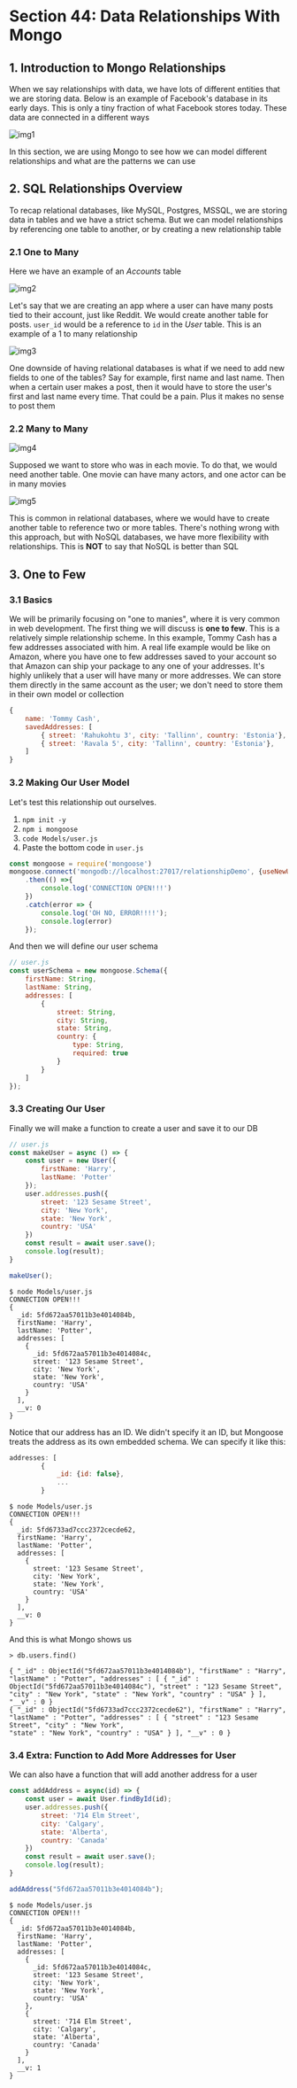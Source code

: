 # Section 44: Data Relationships With Mongo

## 1. Introduction to Mongo Relationships

When we say relationships with data, we have lots of different entities that we are storing data. Below is an example of Facebook's database in its early days. This is only a tiny fraction of what Facebook stores today. These data are connected in a different ways

![img1](https://github.com/Brian-E-Nguyen/Web-Dev-Bootcamp-2020/blob/44-Data-Relationships/44-Data-Relationships/img-for-notes/img1.jpg?raw=true)

In this section, we are using Mongo to see how we can model different relationships and what are the patterns we can use

## 2. SQL Relationships Overview

To recap relational databases, like MySQL, Postgres, MSSQL, we are storing data in tables and we have a strict schema. But we can model relationships by referencing one table to another, or by creating a new relationship table

### 2.1 One to Many

Here we have an example of an _Accounts_ table

![img2](https://github.com/Brian-E-Nguyen/Web-Dev-Bootcamp-2020/blob/44-Data-Relationships/44-Data-Relationships/img-for-notes/img2.jpg?raw=true)


Let's say that we are creating an app where a user can have many posts tied to their account, just like Reddit. We would create another table for posts. `user_id` would be a reference to `id` in the _User_ table. This is an example of a 1 to many relationship

![img3](https://github.com/Brian-E-Nguyen/Web-Dev-Bootcamp-2020/blob/44-Data-Relationships/44-Data-Relationships/img-for-notes/img3.jpg?raw=true)

One downside of having relational databases is what if we need to add new fields to one of the tables? Say for example, first name and last name. Then when a certain user makes a post, then it would have to store the user's first and last name every time. That could be a pain. Plus it makes no sense to post them

### 2.2 Many to Many

![img4](https://github.com/Brian-E-Nguyen/Web-Dev-Bootcamp-2020/blob/44-Data-Relationships/44-Data-Relationships/img-for-notes/img4.jpg?raw=true)

Supposed we want to store who was in each movie. To do that, we would need another table. One movie can have many actors, and one actor can be in many movies

![img5](https://github.com/Brian-E-Nguyen/Web-Dev-Bootcamp-2020/blob/44-Data-Relationships/44-Data-Relationships/img-for-notes/img5.jpg?raw=true)


This is common in relational databases, where we would have to create another table to reference two or more tables. There's nothing wrong with this approach, but with NoSQL databases, we have more flexibility with relationships. This is **NOT** to say that NoSQL is better than SQL

## 3. One to Few

### 3.1 Basics

We will be primarily focusing on "one to manies", where it is very common in web development. The first thing we will discuss is **one to few**. This is a relatively simple relationship scheme. In this example, Tommy Cash has a few addresses associated with him. A real life example would be like on Amazon, where you have one to few addresses saved to your account so that Amazon can ship your package to any one of your addresses. It's highly unlikely that a user will have many or more addresses. We can store them directly in the same account as the user; we don't need to store them in their own model or collection

```js
{
    name: 'Tommy Cash',
    savedAddresses: [
        { street: 'Rahukohtu 3', city: 'Tallinn', country: 'Estonia'},
        { street: 'Ravala 5', city: 'Tallinn', country: 'Estonia'},
    ]
}
```

### 3.2 Making Our User Model

Let's test this relationship out ourselves.

1. `npm init -y`
2. `npm i mongoose`
3. `code Models/user.js`
4. Paste the bottom code in `user.js`

```js
const mongoose = require('mongoose')
mongoose.connect('mongodb://localhost:27017/relationshipDemo', {useNewUrlParser: true, useUnifiedTopology: true})
    .then(() =>{
        console.log('CONNECTION OPEN!!!')
    })
    .catch(error => {
        console.log('OH NO, ERROR!!!!');
        console.log(error)
    });
```

And then we will define our user schema 

```js
// user.js
const userSchema = new mongoose.Schema({
    firstName: String,
    lastName: String,
    addresses: [
        {
            street: String,
            city: String,
            state: String,
            country: {
                type: String,
                required: true
            }
        }
    ]
});
```

### 3.3 Creating Our User

Finally we will make a function to create a user and save it to our DB

```js
// user.js
const makeUser = async () => {
    const user = new User({
        firstName: 'Harry',
        lastName: 'Potter'
    });
    user.addresses.push({
        street: '123 Sesame Street',
        city: 'New York',
        state: 'New York',
        country: 'USA'
    })
    const result = await user.save();
    console.log(result);
}

makeUser();
```

```
$ node Models/user.js
CONNECTION OPEN!!!
{
  _id: 5fd672aa57011b3e4014084b,
  firstName: 'Harry',
  lastName: 'Potter',
  addresses: [
    {
      _id: 5fd672aa57011b3e4014084c,
      street: '123 Sesame Street',
      city: 'New York',
      state: 'New York',
      country: 'USA'
    }
  ],
  __v: 0
}
```

Notice that our address has an ID. We didn't specify it an ID, but Mongoose treats the address as its own embedded schema. We can specify it like this:

```js
addresses: [
        {
            _id: {id: false},
            ...
        }
```

```
$ node Models/user.js
CONNECTION OPEN!!!
{
  _id: 5fd6733ad7ccc2372cecde62,
  firstName: 'Harry',
  lastName: 'Potter',
  addresses: [
    {
      street: '123 Sesame Street',
      city: 'New York',
      state: 'New York',
      country: 'USA'
    }
  ],
  __v: 0
}
```

And this is what Mongo shows us

```
> db.users.find()

{ "_id" : ObjectId("5fd672aa57011b3e4014084b"), "firstName" : "Harry", "lastName" : "Potter", "addresses" : [ { "_id" : ObjectId("5fd672aa57011b3e4014084c"), "street" : "123 Sesame Street", "city" : "New York", "state" : "New York", "country" : "USA" } ], "__v" : 0 }
{ "_id" : ObjectId("5fd6733ad7ccc2372cecde62"), "firstName" : "Harry", "lastName" : "Potter", "addresses" : [ { "street" : "123 Sesame Street", "city" : "New York", 
"state" : "New York", "country" : "USA" } ], "__v" : 0 }
```

### 3.4 Extra: Function to Add More Addresses for User

We can also have a function that will add another address for a user

```js
const addAddress = async(id) => {
    const user = await User.findById(id);
    user.addresses.push({
        street: '714 Elm Street',
        city: 'Calgary',
        state: 'Alberta',
        country: 'Canada'
    })
    const result = await user.save();
    console.log(result);
}

addAddress("5fd672aa57011b3e4014084b");
```

```
$ node Models/user.js
CONNECTION OPEN!!!
{
  _id: 5fd672aa57011b3e4014084b,
  firstName: 'Harry',
  lastName: 'Potter',
  addresses: [
    {
      _id: 5fd672aa57011b3e4014084c,
      street: '123 Sesame Street',
      city: 'New York',
      state: 'New York',
      country: 'USA'
    },
    {
      street: '714 Elm Street',
      city: 'Calgary',
      state: 'Alberta',
      country: 'Canada'
    }
  ],
  __v: 1
}
```